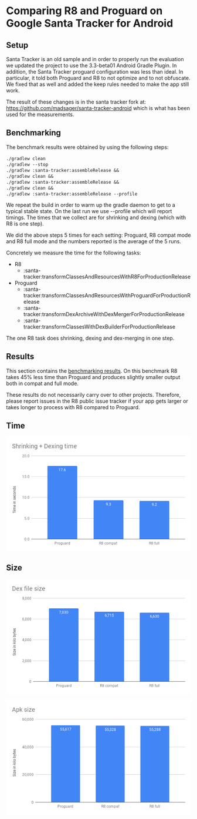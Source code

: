Comparing R8 and Proguard on Google Santa Tracker for Android
===

Setup
---

Santa Tracker is an old sample and in order to properly run the evaluation we updated the project to use the 3.3-beta01 Android Gradle Plugin. In addition, the Santa Tracker proguard configuration was less than ideal. In particular, it told both Proguard and R8 to not optimize and to not obfuscate. We fixed that as well and added the keep rules needed to make the app still work.

The result of these changes is in the santa tracker fork at: https://github.com/madsager/santa-tracker-android which is what has been used for the measurements.

Benchmarking
---

The benchmark results were obtained by using the following steps:

```
./gradlew clean
./gradlew --stop
./gradlew :santa-tracker:assembleRelease &&
./gradlew clean &&
./gradlew :santa-tracker:assembleRelease &&
./gradlew clean &&
./gradlew :santa-tracker:assembleRelease --profile
```

We repeat the build in order to warm up the gradle daemon to get to a typical stable state. On the last run we use --profile which will report timings. The times that we collect are for shrinking and dexing (which with R8 is one step).

We did the above steps 5 times for each setting: Proguard, R8 compat mode and R8 full mode and the numbers reported is the average of the 5 runs.

Concretely we measure the time for the following tasks:

- R8
    - :santa-tracker:transformClassesAndResourcesWithR8ForProductionRelease
- Proguard
    - :santa-tracker:transformClassesAndResourcesWithProguardForProductionRelease
    - :santa-tracker:transformDexArchiveWithDexMergerForProductionRelease	
    - :santa-tracker:transformClassesWithDexBuilderForProductionRelease	

The one R8 task does shrinking, dexing and dex-merging in one step.

Results
---

This section contains the [benchmarking results](benchmarks/data/data.csv). On this benchmark R8 takes 45% less time than Proguard and produces slightly smaller output both in compat and full mode.

These results do not necessarily carry over to other projects. Therefore, please report issues in the R8 public issue tracker if your app gets larger or takes longer to process with R8 compared to Proguard.

Time
---

![graph comparing R8 and Proguard build speed](benchmarks/graphs/shrinking-and-dexing-time.png)

Size
---

![graph comparing dex file size of R8 and Proguard builds](benchmarks/graphs/dex-file-size.png)

![graph comparing apk file size of R8 and Proguard builds](benchmarks/graphs/apk-file-size.png)

